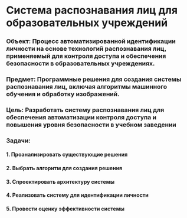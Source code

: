 # Система распознавания лиц для образовательных учреждений

### Объект: Процесс автоматизированной идентификации личности на основе технологий распознавания лиц, применяемый для контроля доступа и обеспечения безопасности в образовательных учреждениях.

### Предмет: Программные решения для создания системы распознавания лиц, включая алгоритмы машинного обучения и обработку изображений.

### Цель: Разработать систему распознавания лиц для обеспечения автоматизации контроля доступа и повышения уровня безопасности в учебном заведении

### Задачи:
#### 1. Проанализировать существующие решения
#### 2. Выбрать алгоритм для создания решения
#### 3. Спроектировать архитектуру системы
#### 4. Реализовать систему для идентификации личности
#### 5. Провести оценку эффективности системы



